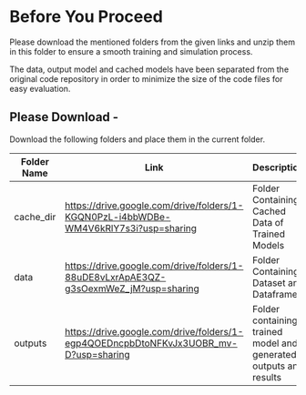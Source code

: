 # Before You Proceed

Please download the mentioned folders from the given links and unzip them in this folder to ensure a smooth training and simulation process.

The data, output model and cached models have been separated from the original code repository in order to minimize the size of the code files for easy evaluation.

## Please Download -
Download the following folders and place them in the current folder.


|Folder Name|Link|Description|
|---|---|---|
|cache_dir|  https://drive.google.com/drive/folders/1-KGQN0PzL-i4bbWDBe-WM4V6kRlY7s3i?usp=sharing | Folder Containing Cached Data of Trained Models  |
| data | https://drive.google.com/drive/folders/1-88uDE8vLxrApAE3QZ-g3sOexmWeZ_jM?usp=sharing  |  Folder Containing Dataset and Dataframes|
| outputs  | https://drive.google.com/drive/folders/1-egp4QOEDncpbDtoNFKvJx3UOBR_mv-D?usp=sharing  | Folder containing trained model and generated outputs and results  |